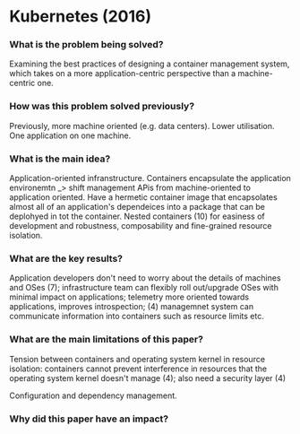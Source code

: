 # Kubernetes (2016)

### What is the problem being solved?

Examining the best practices of designing a container management system, which takes on a more application-centric perspective than a machine-centric one.

### How was this problem solved previously?

Previously, more machine oriented (e.g. data centers). Lower utilisation. One application on one machine.

### What is the main idea?

Application-oriented infranstructure. Containers encapsulate the application environemtn _> shift management APis from machine-oriented to application oriented. Have a hermetic container image that encapsolates almost all of an application's dependeices into a package that can be deplohyed in tot the container. Nested containers (10) for easiness of development and robustness, composability and fine-grained resource isolation.

### What are the key results?

Application developers don't need to worry about the details of machines and OSes (7); infrastructure team can flexibly roll out/upgrade OSes with minimal impact on applications; telemetry more oriented towards applications, improves introspection; (4) managemnet system can communicate information into containers such as resource limits etc.

### What are the main limitations of this paper?

Tension between containers and operating system kernel in resource isolation: containers cannot prevent interference in resources that the operating system kernel doesn't manage (4); also need a security layer (4)

Configuration and dependency management.


### Why did this paper have an impact?

